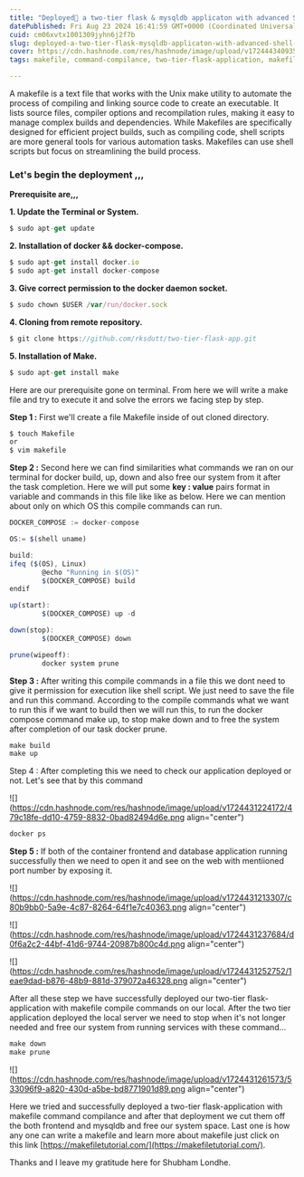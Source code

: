 ```yaml
---
title: "Deployed🚀 a two-tier flask & mysqldb applicaton with advanced Shell Script commands integration call MAKEFILE📂."
datePublished: Fri Aug 23 2024 16:41:59 GMT+0000 (Coordinated Universal Time)
cuid: cm06xvtx1001309jyhn6j2f7b
slug: deployed-a-two-tier-flask-mysqldb-applicaton-with-advanced-shell-script-commands-integration-call-makefile
cover: https://cdn.hashnode.com/res/hashnode/image/upload/v1724443409352/981ed833-a05d-4f1f-b9c5-c32f7a8d8f10.jpeg
tags: makefile, command-compilance, two-tier-flask-application, makefilefortwotierapp

---
```


A makefile is a text file that works with the Unix make utility to automate the process of compiling and linking source code to create an executable. It lists source files, compiler options and recompilation rules, making it easy to manage complex builds and dependencies. While Makefiles are specifically designed for efficient project builds, such as compiling code, shell scripts are more general tools for various automation tasks. Makefiles can use shell scripts but focus on streamlining the build process.

### Let's begin the deployment ,,,

**Prerequisite are,,,**

**1\. Update the Terminal or System.**

```typescript
$ sudo apt-get update
```

**2\. Installation of docker && docker-compose.**

```typescript
$ sudo apt-get install docker.io
$ sudo apt-get install docker-compose
```

**3\. Give correct permission to the docker daemon socket.**

```typescript
$ sudo chown $USER /var/run/docker.sock
```

**4\. Cloning from remote repository.**

```typescript
$ git clone https://github.com/rksdutt/two-tier-flask-app.git
```

**5\. Installation of Make.**

```typescript
$ sudo apt-get install make
```

Here are our prerequisite gone on terminal. From here we will write a make file and try to execute it and solve the errors we facing step by step.

**Step 1 :** First we'll create a file Makefile inside of out cloned directory.

```typescript
$ touch Makefile
or 
$ vim makefile
```

**Step 2 :** Second here we can find similarities what commands we ran on our terminal for docker build, up, down and also free our system from it after the task completion. Here we will put some **key : value** pairs format in variable and commands in this file like like as below. Here we can mention about only on which OS this compile commands can run.

```typescript
DOCKER_COMPOSE := docker-compose

OS:= $(shell uname)

build:
ifeq ($(OS), Linux)
        @echo "Running in $(OS)"
        $(DOCKER_COMPOSE) build
endif

up(start):
        $(DOCKER_COMPOSE) up -d

down(stop):
        $(DOCKER_COMPOSE) down

prune(wipeoff):
        docker system prune
```

**Step 3 :** After writing this compile commands in a file this we dont need to give it permission for execution like shell script. We just need to save the file and run this command. According to the compile commands what we want to run this if we want to build then we will run this, to run the docker compose command make up, to stop make down and to free the system after completion of our task docker prune.

```typescript
make build
make up
```

Step 4 : After completing this we need to check our application deployed or not. Let's see that by this command

![](https://cdn.hashnode.com/res/hashnode/image/upload/v1724431224172/479c18fe-dd10-4759-8832-0bad82494d6e.png align="center")

```typescript
docker ps
```

**Step 5 :** If both of the container frontend and database application running successfully then we need to open it and see on the web with mentiioned port number by exposing it.

![](https://cdn.hashnode.com/res/hashnode/image/upload/v1724431213307/c80b9bb0-5a9e-4c87-8264-64f1e7c40363.png align="center")

![](https://cdn.hashnode.com/res/hashnode/image/upload/v1724431237684/d0f6a2c2-44bf-41d6-9744-20987b800c4d.png align="center")

![](https://cdn.hashnode.com/res/hashnode/image/upload/v1724431252752/1eae9dad-b876-48b9-881d-379072a46328.png align="center")

After all these step we have successfully deployed our two-tier flask-application with makefile compile commands on our local. After the two tier application deployed the local server we need to stop when it's not longer needed and free our system from running services with these command...

```typescript
make down 
make prune
```

![](https://cdn.hashnode.com/res/hashnode/image/upload/v1724431261573/533096f9-a820-430d-a5be-bd8771901d89.png align="center")

Here we tried and successfully deployed a two-tier flask-application with makefile command compilance and after that deployment we cut them off the both frontend and mysqldb and free our system space. Last one is how any one can write a makefile and learn more about makefile just click on this link [https://makefiletutorial.com/](https://makefiletutorial.com/).

Thanks and I leave my gratitude here for Shubham Londhe.